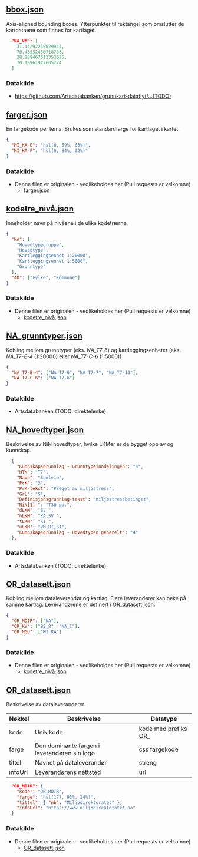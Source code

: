 ## [bbox.json](bbox.json)

Axis-aligned bounding boxes. Ytterpunkter til rektangel som omslutter de kartdataene som finnes for kartlaget.

```json
  "NA_V6": [
    31.14292256029043,
    70.45552450718783,
    28.989467613353625,
    70.19961927605274
  ]
```

### Datakilde

* https://github.com/Artsdatabanken/grunnkart-dataflyt/...(TODO)

## [farger.json](farger.json)

Én fargekode per tema. Brukes som standardfarge for kartlaget i kartet.

```json
{
  "MI_KA-E": "hsl(0, 59%, 63%)",
  "MI_KA-F": "hsl(0, 84%, 32%)"
}
```

### Datakilde

* Denne filen er originalen - vedlikeholdes her (Pull requests er velkomne)
  * [farger.json](farger.json)

## [kodetre_nivå.json](kodetre_nivå.json)

Inneholder navn på nivåene i de ulike kodetrærne.

```json
{
  "NA": [
    "Hovedtypegruppe",
    "Hovedtype",
    "Kartleggingsenhet 1:20000",
    "Kartleggingsenhet 1:5000",
    "Grunntype"
  ],
  "AO": ["Fylke", "Kommune"]
}
```

### Datakilde

* Denne filen er originalen - vedlikeholdes her (Pull requests er velkomne)
  * [kodetre_nivå.json](kodetre_nivå.json)

## [NA_grunntyper.json](NA_grunntyper.json)

Kobling mellom grunntyper (eks. _NA_T7-6_) og kartleggingsenheter (eks. _NA_T7-E-4_ (1:20000) eller _NA_T7-C-6_ (1:5000))

```json
{
  "NA_T7-E-4": ["NA_T7-6", "NA_T7-7", "NA_T7-13"],
  "NA_T7-C-6": ["NA_T7-6"]
}
```

### Datakilde

* Artsdatabanken (TODO: direktelenke)

## [NA_hovedtyper.json](NA_hovedtyper.json)

Beskrivelse av NiN hovedtyper, hvilke LKMer er de bygget opp av og kunnskap.

```json
  {
    "Kunnskapsgrunnlag - Grunntypeinndelingen": "4",
    "HTK": "T7",
    "Navn": "Snøleie",
    "PrK": "3",
    "PrK-tekst": "Preget av miljøstress",
    "GrL": "S",
    "Definisjonsgrunnlag-tekst": "miljøstressbetinget",
    "NiN[1] ": "T30 pp.",
    "dLKM": "SV ",
    "hLKM": "KA,SV ",
    "tLKM": "KI ",
    "uLKM": "VM,HI,S1",
    "Kunnskapsgrunnlag - Hovedtypen generelt": "4"
  },
```

### Datakilde

* Artsdatabanken (TODO: direktelenke)

## [OR_datasett.json](OR_datasett.json)

Kobling mellom dataleverandør og kartlag. Flere leverandører kan peke på samme kartlag. Leverandørene er definert i [OR_datasett.json](OR_datasett.json).

```json
{
  "OR_MDIR": ["NA"],
  "OR_KV": ["BS_8", "NA_I"],
  "OR_NGU": ["MI_KA"]
}
```

### Datakilde

* Denne filen er originalen - vedlikeholdes her (Pull requests er velkomne)
  * [kodetre_nivå.json](kodetre_nivå.json)

## [OR_datasett.json](OR_datasett.json)

Beskrivelse av dataleverandører.

| Nøkkel  | Beskrivelse                                  | Datatype              |
| ------- | -------------------------------------------- | --------------------- |
| kode    | Unik kode                                    | kode med prefiks OR\_ |
| farge   | Den dominante fargen i leverandøren sin logo | css fargekode         |
| tittel  | Navnet på dataleverandør                     | streng                |
| infoUrl | Leverandørens nettsted                       | url                   |

```json
  "OR_MDIR": {
    "kode": "OR_MDIR",
    "farge": "hsl(177, 93%, 24%)",
    "tittel": { "nb": "Miljødirektoratet" },
    "infoUrl": "https://www.miljodirektoratet.no"
  }
```

### Datakilde

* Denne filen er originalen - vedlikeholdes her (Pull requests er velkomne)
  * [OR_datasett.json](OR_datasett.json)
